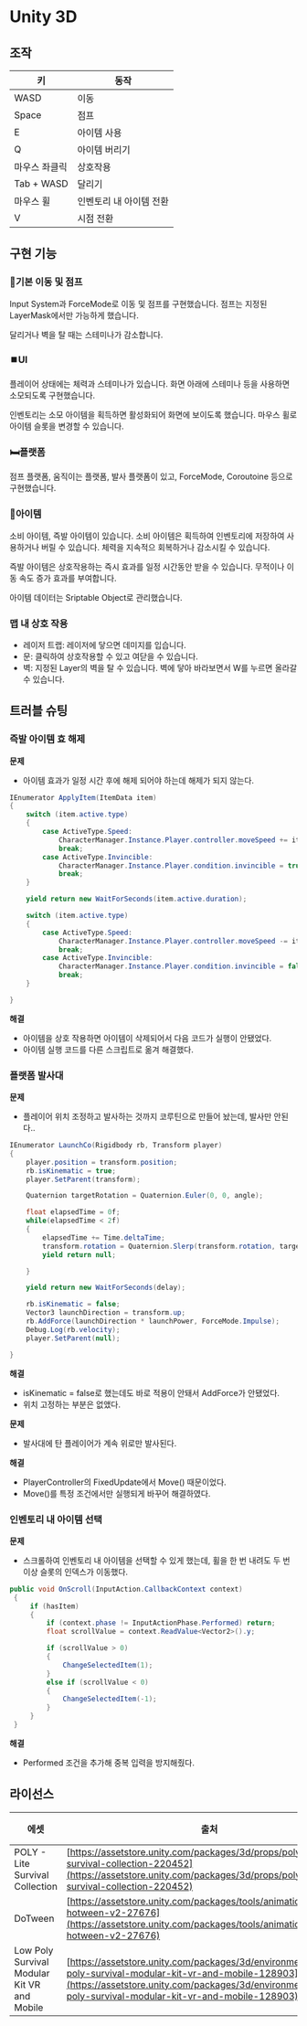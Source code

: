 # Unity 3D

## 조작

| 키 | 동작 |
| --- | --- |
| WASD | 이동 |
| Space | 점프 |
| E | 아이템 사용 |
| Q | 아이템 버리기 |
| 마우스 좌클릭 | 상호작용 |
| Tab + WASD | 달리기 |
| 마우스 휠 | 인벤토리 내 아이템 전환 |
| V | 시점 전환 |

## 구현 기능

### 🤸기본 이동 및 점프

Input System과 ForceMode로 이동 및 점프를 구현했습니다. 점프는 지정된 LayerMask에서만 가능하게 했습니다.

달리거나 벽을 탈 때는 스테미나가 감소합니다.

### ⏹️UI

플레이어 상태에는 체력과 스테미나가 있습니다. 화면 아래에 스테미나 등을 사용하면 소모되도록 구현했습니다.

인벤토리는 소모 아이템을 획득하면 활성화되어 화면에 보이도록 했습니다. 마우스 휠로 아이템 슬롯을 변경할 수 있습니다.

### 🛏️플랫폼

점프 플랫폼, 움직이는 플랫폼, 발사 플랫폼이 있고, ForceMode, Coroutoine 등으로 구현했습니다.

### 🍎아이템

소비 아이템, 즉발 아이템이 있습니다. 소비 아이템은 획득하여 인벤토리에 저장하여 사용하거나 버릴 수 있습니다. 체력을 지속적으 회복하거나 감소시킬 수 있습니다. 

즉발 아이템은 상호작용하는 즉시 효과를 일정 시간동안 받을 수 있습니다. 무적이나 이동 속도 증가 효과를 부여합니다.

아이템 데이터는 Sriptable Object로 관리했습니다.

### 맵 내 상호 작용

- 레이저 트랩: 레이저에 닿으면 데미지를 입습니다.
- 문: 클릭하여 상호작용할 수 있고 여닫을 수 있습니다.
- 벽: 지정된 Layer의 벽을 탈 수 있습니다. 벽에 닿아 바라보면서 W를 누르면 올라갈 수 있습니다.

## 트러블 슈팅

### 즉발 아이템 효 해제

**문제**

- 아이템 효과가 일정 시간 후에 해제 되어야 하는데 해제가 되지 않는다.

```csharp
IEnumerator ApplyItem(ItemData item)
{
    switch (item.active.type)
    {
        case ActiveType.Speed:
            CharacterManager.Instance.Player.controller.moveSpeed += item.active.value;
            break;
        case ActiveType.Invincible:
            CharacterManager.Instance.Player.condition.invincible = true;
            break;
    }

    yield return new WaitForSeconds(item.active.duration);

    switch (item.active.type)
    {
        case ActiveType.Speed:
            CharacterManager.Instance.Player.controller.moveSpeed -= item.active.value;
            break;
        case ActiveType.Invincible:
            CharacterManager.Instance.Player.condition.invincible = false;
            break;
    }

}
```

**해결**

- 아이템을 상호 작용하면 아이템이 삭제되어서 다음 코드가 실행이 안됐었다.
- 아이템 실행 코드를 다른 스크립트로 옮겨 해결했다.

### 플랫폼 발사대

**문제**

- 플레이어 위치 조정하고 발사하는 것까지 코루틴으로 만들어 놨는데, 발사만 안된다..

```csharp
IEnumerator LaunchCo(Rigidbody rb, Transform player)
{
    player.position = transform.position;
    rb.isKinematic = true;
    player.SetParent(transform);

    Quaternion targetRotation = Quaternion.Euler(0, 0, angle);

    float elapsedTime = 0f;
    while(elapsedTime < 2f)
    {
        elapsedTime += Time.deltaTime;
        transform.rotation = Quaternion.Slerp(transform.rotation, targetRotation, elapsedTime);
        yield return null;

    }

    yield return new WaitForSeconds(delay);

    rb.isKinematic = false;
    Vector3 launchDirection = transform.up;
    rb.AddForce(launchDirection * launchPower, ForceMode.Impulse);
    Debug.Log(rb.velocity);
    player.SetParent(null);

}
```

**해결**

- isKinematic = false로 했는데도 바로 적용이 안돼서 AddForce가 안됐었다.
- 위치 고정하는 부분은 없앴다.

**문제**

- 발사대에 탄 플레이어가 계속 위로만 발사된다.

**해결**

- PlayerController의 FixedUpdate에서 Move() 때문이었다.
- Move()를 특정 조건에서만 실행되게 바꾸어 해결하였다.

### 인벤토리 내 아이템 선택

**문제**

- 스크롤하여 인벤토리 내 아이템을 선택할 수 있게 했는데, 휠을 한 번 내려도 두 번 이상 슬롯의 인덱스가 이동했다.

```csharp
public void OnScroll(InputAction.CallbackContext context)
 {
     if (hasItem)
     {
         if (context.phase != InputActionPhase.Performed) return;
         float scrollValue = context.ReadValue<Vector2>().y;

         if (scrollValue > 0)
         {
             ChangeSelectedItem(1);
         }
         else if (scrollValue < 0)
         {
             ChangeSelectedItem(-1);
         }
     }
 }
```

**해결**

- Performed 조건을 추가해 중복 입력을 방지해줬다.

## 라이선스

| 에셋 | 출처 | 라이선스 |
| --- | --- | --- |
| POLY - Lite Survival Collection | [https://assetstore.unity.com/packages/3d/props/poly-lite-survival-collection-220452](https://assetstore.unity.com/packages/3d/props/poly-lite-survival-collection-220452) | MIT License |
| DoTween | [https://assetstore.unity.com/packages/tools/animation/dotween-hotween-v2-27676](https://assetstore.unity.com/packages/tools/animation/dotween-hotween-v2-27676) | MIT License |
| Low Poly Survival Modular Kit VR and  Mobile | [https://assetstore.unity.com/packages/3d/environments/low-poly-survival-modular-kit-vr-and-mobile-128903](https://assetstore.unity.com/packages/3d/environments/low-poly-survival-modular-kit-vr-and-mobile-128903) | MIT License |
